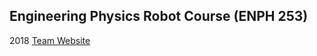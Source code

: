 ## Engineering Physics Robot Course (ENPH 253)
2018
[Team Website](https://scooter2018enph.wordpress.com/)
